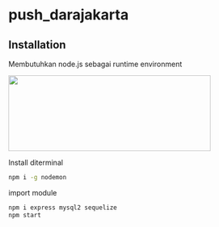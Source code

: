 # push_darajakarta
## Installation

Membutuhkan node.js sebagai runtime environment


<img src="https://codesyariah122.github.io/assets/images/post/Node-js-Logo.png" width="400" height="150">


Install diterminal

```sh
npm i -g nodemon
```

import module
```sh
npm i express mysql2 sequelize
npm start
```



